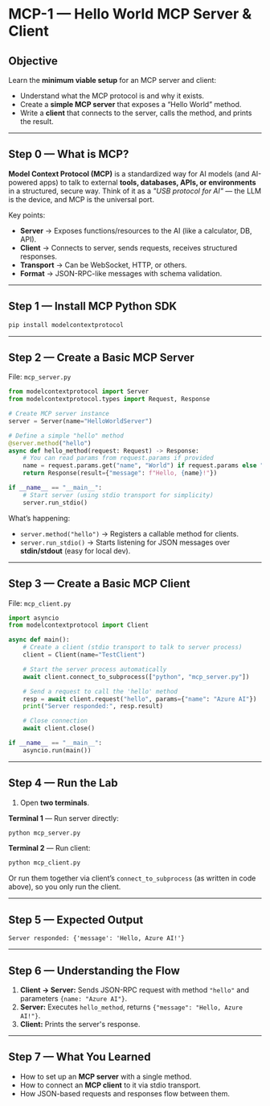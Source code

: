 # **MCP-1 — Hello World MCP Server & Client**

## Objective

Learn the **minimum viable setup** for an MCP server and client:

* Understand what the MCP protocol is and why it exists.
* Create a **simple MCP server** that exposes a “Hello World” method.
* Write a **client** that connects to the server, calls the method, and prints the result.

---

## Step 0 — What is MCP?

**Model Context Protocol (MCP)** is a standardized way for AI models (and AI-powered apps) to talk to external **tools, databases, APIs, or environments** in a structured, secure way.
Think of it as a *"USB protocol for AI"* — the LLM is the device, and MCP is the universal port.

Key points:

* **Server** → Exposes functions/resources to the AI (like a calculator, DB, API).
* **Client** → Connects to server, sends requests, receives structured responses.
* **Transport** → Can be WebSocket, HTTP, or others.
* **Format** → JSON-RPC-like messages with schema validation.

---

## Step 1 — Install MCP Python SDK

```bash
pip install modelcontextprotocol
```

---

## Step 2 — Create a Basic MCP Server

File: `mcp_server.py`

```python
from modelcontextprotocol import Server
from modelcontextprotocol.types import Request, Response

# Create MCP server instance
server = Server(name="HelloWorldServer")

# Define a simple "hello" method
@server.method("hello")
async def hello_method(request: Request) -> Response:
    # You can read params from request.params if provided
    name = request.params.get("name", "World") if request.params else "World"
    return Response(result={"message": f"Hello, {name}!"})

if __name__ == "__main__":
    # Start server (using stdio transport for simplicity)
    server.run_stdio()
```

What’s happening:

* `server.method("hello")` → Registers a callable method for clients.
* `server.run_stdio()` → Starts listening for JSON messages over **stdin/stdout** (easy for local dev).

---

## Step 3 — Create a Basic MCP Client

File: `mcp_client.py`

```python
import asyncio
from modelcontextprotocol import Client

async def main():
    # Create a client (stdio transport to talk to server process)
    client = Client(name="TestClient")

    # Start the server process automatically
    await client.connect_to_subprocess(["python", "mcp_server.py"])

    # Send a request to call the 'hello' method
    resp = await client.request("hello", params={"name": "Azure AI"})
    print("Server responded:", resp.result)

    # Close connection
    await client.close()

if __name__ == "__main__":
    asyncio.run(main())
```

---

## Step 4 — Run the Lab

1. Open **two terminals**.

**Terminal 1** — Run server directly:

```bash
python mcp_server.py
```

**Terminal 2** — Run client:

```bash
python mcp_client.py
```

Or run them together via client’s `connect_to_subprocess` (as written in code above), so you only run the client.

---

## Step 5 — Expected Output

```
Server responded: {'message': 'Hello, Azure AI!'}
```

---

## Step 6 — Understanding the Flow

1. **Client → Server:** Sends JSON-RPC request with method `"hello"` and parameters `{name: "Azure AI"}`.
2. **Server:** Executes `hello_method`, returns `{"message": "Hello, Azure AI!"}`.
3. **Client:** Prints the server's response.

---

## Step 7 — What You Learned

* How to set up an **MCP server** with a single method.
* How to connect an **MCP client** to it via stdio transport.
* How JSON-based requests and responses flow between them.

